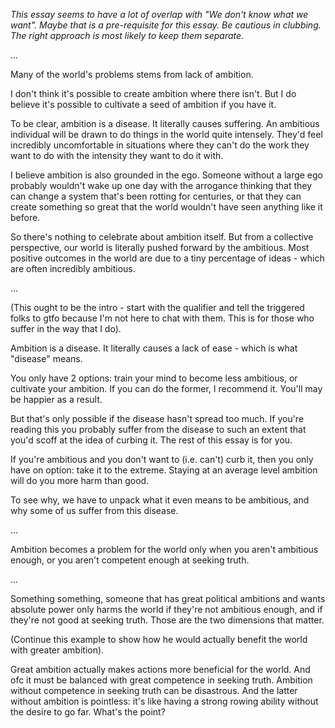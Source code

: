 
*This essay seems to have a lot of overlap with "We don't know what we want". Maybe that is a pre-requisite for this essay. Be cautious in clubbing. The right approach is most likely to keep them separate.*

...

Many of the world's problems stems from lack of ambition.

I don't think it's possible to create ambition where there isn't. But I do believe it's possible to cultivate a seed of ambition if you have it.

To be clear, ambition is a disease. It literally causes suffering. An ambitious individual will be drawn to do things in the world quite intensely. They'd feel incredibly uncomfortable in situations where they can't do the work they want to do with the intensity they want to do it with.

I believe ambition is also grounded in the ego. Someone without a large ego probably wouldn't wake up one day with the arrogance thinking that they can change a system that's been rotting for centuries, or that they can create something so great that the world wouldn't have seen anything like it before.

So there's nothing to celebrate about ambition itself. But from a collective perspective, our world is literally pushed forward by the ambitious. Most positive outcomes in the world are due to a tiny percentage of ideas - which are often incredibly ambitious.

...

(This ought to be the intro - start with the qualifier and tell the triggered folks to gtfo because I'm not here to chat with them. This is for those who suffer in the way that I do).

Ambition is a disease. It literally causes a lack of ease - which is what "disease" means.

You only have 2 options: train your mind to become less ambitious, or cultivate your ambition. If you can do the former, I recommend it. You'll may be happier as a result.

But that's only possible if the disease hasn't spread too much. If you're reading this you probably suffer from the disease to such an extent that you'd scoff at the idea of curbing it. The rest of this essay is for you.

If you're ambitious and you don't want to (i.e. can't) curb it, then you only have on option: take it to the extreme. Staying at an average level ambition will do you more harm than good.

To see why, we have to unpack what it even means to be ambitious, and why some of us suffer from this disease.

...

Ambition becomes a problem for the world only when you aren't ambitious enough, or you aren't competent enough at seeking truth.

...

Something something, someone that has great political ambitions and wants absolute power only harms the world if they're not ambitious enough, and if they're not good at seeking truth. Those are the two dimensions that matter.

(Continue this example to show how he would actually benefit the world with greater ambition).

Great ambition actually makes actions more beneficial for the world. And ofc it must be balanced with great competence in seeking truth. Ambition without competence in seeking truth can be disastrous. And the latter without ambition is pointless: it's like having a strong rowing ability without the desire to go far. What's the point?

